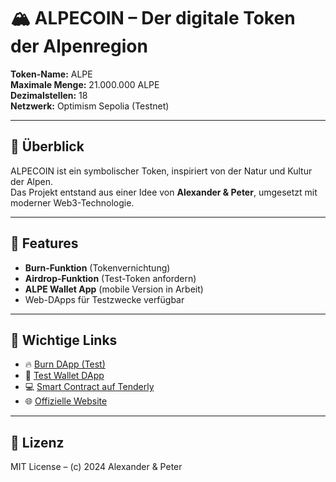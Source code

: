 # 🏔️ ALPECOIN – Der digitale Token der Alpenregion

**Token-Name:** ALPE  
**Maximale Menge:** 21.000.000 ALPE  
**Dezimalstellen:** 18  
**Netzwerk:** Optimism Sepolia (Testnet)

---

## 📜 Überblick

ALPECOIN ist ein symbolischer Token, inspiriert von der Natur und Kultur der Alpen.  
Das Projekt entstand aus einer Idee von **Alexander & Peter**, umgesetzt mit moderner Web3-Technologie.

---

## 🚀 Features

- **Burn-Funktion** (Tokenvernichtung)  
- **Airdrop-Funktion** (Test-Token anfordern)  
- **ALPE Wallet App** (mobile Version in Arbeit)  
- Web-DApps für Testzwecke verfügbar

---

## 🔗 Wichtige Links

- 🔥 [Burn DApp (Test)](https://alpencoinat.wixsite.com/alpencoin/alpe-burn-dapp)  
- 🧪 [Test Wallet DApp](https://alpencoinat.wixsite.com/alpencoin/alpe-test-app)  
- 💻 [Smart Contract auf Tenderly](https://dashboard.tenderly.co/Maddog/alpe-token-test/infrastructure)  
- 🌐 [Offizielle Website](https://alpencoinat.wixsite.com/alpencoin)

---

## 📄 Lizenz

MIT License – (c) 2024 Alexander & Peter
